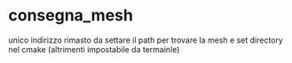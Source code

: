 # consegna_mesh

unico indirizzo rimasto da settare il path per trovare la mesh e set directory nel cmake (altrimenti impostabile da termainle) 
